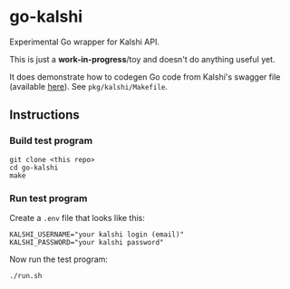 # go-kalshi

Experimental Go wrapper for Kalshi API.

This is just a **work-in-progress**/toy and doesn't do anything useful yet.

It does demonstrate how to codegen Go code from Kalshi's swagger file (available [here](https://kalshi-public-docs.s3.amazonaws.com/KalshiAPI.html)).  See `pkg/kalshi/Makefile`.

## Instructions

### Build test program

```
git clone <this repo>
cd go-kalshi
make
```

### Run test program

Create a `.env` file that looks like this:

```
KALSHI_USERNAME="your kalshi login (email)"
KALSHI_PASSWORD="your kalshi password"
```

Now run the test program:

```
./run.sh
```

